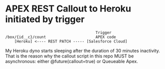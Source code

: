 # APEX REST Callout to Heroku initiated by trigger


```
                                        Trigger
/box/{id__c}/count                      APEX code
    [Heroku] <---- REST PATCH ----- [Salesforce Cloud]

```

My Heroku dyno starts sleeping after the duration of 30 minutes inactivity. That is the reason why the callout script in this repo MUST be asynchronous: either @future(callout=true) or Queueable Apex.
